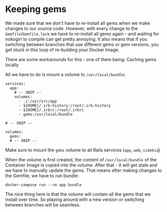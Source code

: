 # Keeping gems
We made sure that we don't have to re-install all gems when we make changes to our source code. However, with every change to the `Gemfile`/`Gemfile.lock` we have to re-install all gems again - and waiting for nokogiri to compile can get pretty annoying. It also means that if you switching between branches that use different gems or gem versions, you get stuck in this loop of re-building your Docker Image.

There are some workarounds for this - one of them being: Caching gems locally

All we have to do is mount a volume to `/usr/local/bundle`:
```
services:
  app:
    # -- SNIP --
    volumes:
      - ./:/usr/src/app
      - ${HOME}/.irb-history:/root/.irb-history
      - ${HOME}/.irbrc:/root/.irbrc
      - gems:/usr/local/bundle

# -- SNIP --

volumes:
  gems:
  # -- SNIP --
```


Make sure to mount the `gems` volume to all Rails services (`app`, `web`, `sidekiq`)

When the volume is first created, the content of `/usr/local/bundle` of the Container Image is copied into the volume. After that - it will get stale and we have to manually update the gems. That means after making changes to the Gemfile, we have to run bundle:
```
docker-compose run --rm app bundle
```

The nice thing here is that the volume will contain all the gems that we install over time. So playing around with a new version or switching between branches will be seamless.
